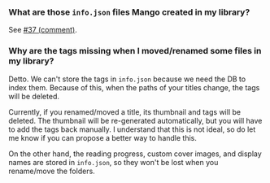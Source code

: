 ### What are those `info.json` files Mango created in my library?

See [#37 (comment)](https://github.com/hkalexling/Mango/issues/37#issuecomment-630291545).

### Why are the tags missing when I moved/renamed some files in my library?

Detto. We can't store the tags in `info.json` because we need the DB to index them. Because of this, when the paths of your titles change, the tags will be deleted.

Currently, if you renamed/moved a title, its thumbnail and tags will be deleted. The thumbnail will be re-generated automatically, but you will have to add the tags back manually. I understand that this is not ideal, so do let me know if you can propose a better way to handle this.

On the other hand, the reading progress, custom cover images, and display names are stored in `info.json`, so they won't be lost when you rename/move the folders.